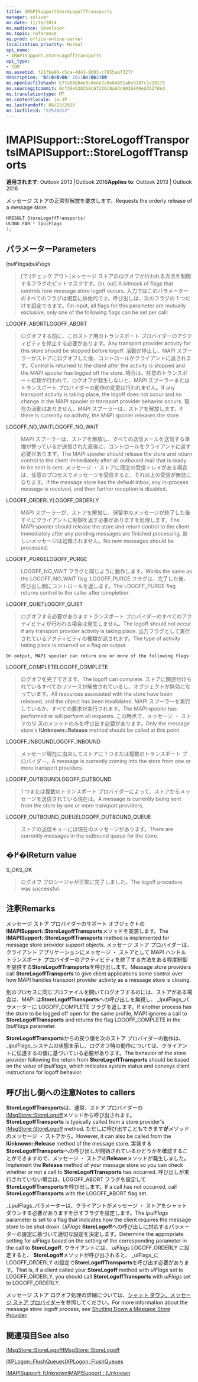 ```yaml
---
title: IMAPISupportStoreLogoffTransports
manager: soliver
ms.date: 11/16/2014
ms.audience: Developer
ms.topic: reference
ms.prod: office-online-server
localization_priority: Normal
api_name:
- IMAPISupport.StoreLogoffTransports
api_type:
- COM
ms.assetid: f21fba96-c5ca-4d41-9b93-c7955ab7327f
description: '�ŏI�X�V��: 2011�N7��23��'
ms.openlocfilehash: b77a58b04e5cdeee7a9e84051a6ed287c1a20115
ms.sourcegitcommit: 0cf39e5382b8c6f236c8a63c6036849ed3527ded
ms.translationtype: MT
ms.contentlocale: ja-JP
ms.lasthandoff: 08/23/2018
ms.locfileid: "22578312"
---
```

# <a name="imapisupportstorelogofftransports"></a><span data-ttu-id="815d0-103">IMAPISupport::StoreLogoffTransports</span><span class="sxs-lookup"><span data-stu-id="815d0-103">IMAPISupport::StoreLogoffTransports</span></span>

  
  
<span data-ttu-id="815d0-104">**適用されます**: Outlook 2013 |Outlook 2016</span><span class="sxs-lookup"><span data-stu-id="815d0-104">**Applies to**: Outlook 2013 | Outlook 2016</span></span> 
  
<span data-ttu-id="815d0-105">メッセージ ストアの正常型解放を要求します。</span><span class="sxs-lookup"><span data-stu-id="815d0-105">Requests the orderly release of a message store.</span></span>
  
```cpp
HRESULT StoreLogoffTransports(
ULONG FAR * lpulFlags
);
```

## <a name="parameters"></a><span data-ttu-id="815d0-106">パラメーター</span><span class="sxs-lookup"><span data-stu-id="815d0-106">Parameters</span></span>

 <span data-ttu-id="815d0-107">_lpulFlags_</span><span class="sxs-lookup"><span data-stu-id="815d0-107">_lpulFlags_</span></span>
  
> <span data-ttu-id="815d0-108">[で [チェック アウト]メッセージ ストアのログオフが行われる方法を制御するフラグのビットマスクです。</span><span class="sxs-lookup"><span data-stu-id="815d0-108">[in, out] A bitmask of flags that controls how message store logoff occurs.</span></span> <span data-ttu-id="815d0-109">入力ではこのパラメーターのすべてのフラグは相互に排他的です。呼び出しは、次のフラグの 1 つだけを設定できます。</span><span class="sxs-lookup"><span data-stu-id="815d0-109">On input, all flags for this parameter are mutually exclusive; only one of the following flags can be set per call:</span></span>
    
<span data-ttu-id="815d0-110">LOGOFF_ABORT</span><span class="sxs-lookup"><span data-stu-id="815d0-110">LOGOFF_ABORT</span></span> 
  
> <span data-ttu-id="815d0-111">ログオフする前に、このストア用のトランスポート プロバイダーのアクティビティを停止する必要があります。</span><span class="sxs-lookup"><span data-stu-id="815d0-111">Any transport provider activity for this store should be stopped before logoff.</span></span> <span data-ttu-id="815d0-112">活動が停止し、MAPI スプーラーがストアにログオフした後、コントロールがクライアントに返されます。</span><span class="sxs-lookup"><span data-stu-id="815d0-112">Control is returned to the client after the activity is stopped and the MAPI spooler has logged off the store.</span></span> <span data-ttu-id="815d0-113">場合は、任意のトランスポート処理が行われて、ログオフが発生しないと、MAPI スプーラーまたはトランスポート プロバイダーの動作の変更は行われません。</span><span class="sxs-lookup"><span data-stu-id="815d0-113">If any transport activity is taking place, the logoff does not occur and no change in the MAPI spooler or transport provider behavior occurs.</span></span> <span data-ttu-id="815d0-114">現在の活動はありません、MAPI スプーラーは、ストアを解放します。</span><span class="sxs-lookup"><span data-stu-id="815d0-114">If there is currently no activity, the MAPI spooler releases the store.</span></span> 
    
<span data-ttu-id="815d0-115">LOGOFF_NO_WAIT</span><span class="sxs-lookup"><span data-stu-id="815d0-115">LOGOFF_NO_WAIT</span></span> 
  
> <span data-ttu-id="815d0-116">MAPI スプーラーは、ストアを解放し、すべての送信メールを送信する準備が整っているが送信された直後に、コントロールをクライアントに返す必要があります。</span><span class="sxs-lookup"><span data-stu-id="815d0-116">The MAPI spooler should release the store and return control to the client immediately after all outbound mail that is ready to be sent is sent.</span></span> <span data-ttu-id="815d0-117">メッセージ ・ ストアに既定の受信トレイがある場合は、任意のプロセスでメッセージを受信すると、それ以上の受信が無効になります。</span><span class="sxs-lookup"><span data-stu-id="815d0-117">If the message store has the default Inbox, any in-process message is received, and then further reception is disabled.</span></span> 
    
<span data-ttu-id="815d0-118">LOGOFF_ORDERLY</span><span class="sxs-lookup"><span data-stu-id="815d0-118">LOGOFF_ORDERLY</span></span> 
  
> <span data-ttu-id="815d0-119">MAPI スプーラーが、ストアを解放し、保留中のメッセージが終了した後すぐにクライアントに制御を返す必要がありますを処理します。</span><span class="sxs-lookup"><span data-stu-id="815d0-119">The MAPI spooler should release the store and return control to the client immediately after any pending messages are finished processing.</span></span> <span data-ttu-id="815d0-120">新しいメッセージは処理されません。</span><span class="sxs-lookup"><span data-stu-id="815d0-120">No new messages should be processed.</span></span> 
    
<span data-ttu-id="815d0-121">LOGOFF_PURGE</span><span class="sxs-lookup"><span data-stu-id="815d0-121">LOGOFF_PURGE</span></span> 
  
> <span data-ttu-id="815d0-122">LOGOFF_NO_WAIT フラグと同じように動作します。</span><span class="sxs-lookup"><span data-stu-id="815d0-122">Works the same as the LOGOFF_NO_WAIT flag.</span></span> <span data-ttu-id="815d0-123">LOGOFF_PURGE フラグは、完了した後、呼び出し側にコントロールを返します。</span><span class="sxs-lookup"><span data-stu-id="815d0-123">The LOGOFF_PURGE flag returns control to the caller after completion.</span></span> 
    
<span data-ttu-id="815d0-124">LOGOFF_QUIET</span><span class="sxs-lookup"><span data-stu-id="815d0-124">LOGOFF_QUIET</span></span> 
  
> <span data-ttu-id="815d0-125">ログオフする必要がありますトランスポート プロバイダーのすべてのアクティビティが行われる場合は発生しません。</span><span class="sxs-lookup"><span data-stu-id="815d0-125">The logoff should not occur if any transport provider activity is taking place.</span></span> <span data-ttu-id="815d0-126">出力フラグとして実行されているアクティビティの種類が返されます。</span><span class="sxs-lookup"><span data-stu-id="815d0-126">The type of activity taking place is returned as a flag on output.</span></span>
    
    On output, MAPI spooler can return one or more of the following flags:
    
<span data-ttu-id="815d0-127">LOGOFF_COMPLETE</span><span class="sxs-lookup"><span data-stu-id="815d0-127">LOGOFF_COMPLETE</span></span> 
  
> <span data-ttu-id="815d0-128">ログオフを完了できます。</span><span class="sxs-lookup"><span data-stu-id="815d0-128">The logoff can complete.</span></span> <span data-ttu-id="815d0-129">ストアに関連付けられているすべてのリソースが解放されているし、オブジェクトが無効になっています。</span><span class="sxs-lookup"><span data-stu-id="815d0-129">All resources associated with the store have been released, and the object has been invalidated.</span></span> <span data-ttu-id="815d0-130">MAPI スプーラーを実行しているか、すべての要求が実行されます。</span><span class="sxs-lookup"><span data-stu-id="815d0-130">The MAPI spooler has performed or will perform all requests.</span></span> <span data-ttu-id="815d0-131">この時点で、メッセージ ・ ストアの**リ ス**のメソッドのみを呼び出す必要があります。</span><span class="sxs-lookup"><span data-stu-id="815d0-131">Only the message store's **IUnknown::Release** method should be called at this point.</span></span> 
    
<span data-ttu-id="815d0-132">LOGOFF_INBOUND</span><span class="sxs-lookup"><span data-stu-id="815d0-132">LOGOFF_INBOUND</span></span> 
  
> <span data-ttu-id="815d0-133">メッセージ現在に由来してストアに 1 つまたは複数のトランスポート プロバイダー。</span><span class="sxs-lookup"><span data-stu-id="815d0-133">A message is currently coming into the store from one or more transport providers.</span></span> 
    
<span data-ttu-id="815d0-134">LOGOFF_OUTBOUND</span><span class="sxs-lookup"><span data-stu-id="815d0-134">LOGOFF_OUTBOUND</span></span> 
  
> <span data-ttu-id="815d0-135">1 つまたは複数のトランスポート プロバイダーによって、ストアからメッセージを送信されている現在は。</span><span class="sxs-lookup"><span data-stu-id="815d0-135">A message is currently being sent from the store by one or more transport providers.</span></span> 
    
<span data-ttu-id="815d0-136">LOGOFF_OUTBOUND_QUEUE</span><span class="sxs-lookup"><span data-stu-id="815d0-136">LOGOFF_OUTBOUND_QUEUE</span></span> 
  
> <span data-ttu-id="815d0-137">ストアの送信キューには現在のメッセージがあります。</span><span class="sxs-lookup"><span data-stu-id="815d0-137">There are currently messages in the outbound queue for the store.</span></span>
    
## <a name="return-value"></a><span data-ttu-id="815d0-138">�߂�l</span><span class="sxs-lookup"><span data-stu-id="815d0-138">Return value</span></span>

<span data-ttu-id="815d0-139">S_OK</span><span class="sxs-lookup"><span data-stu-id="815d0-139">S_OK</span></span> 
  
> <span data-ttu-id="815d0-140">ログオフ プロシージャが正常に完了しました。</span><span class="sxs-lookup"><span data-stu-id="815d0-140">The logoff procedure was successful.</span></span>
    
## <a name="remarks"></a><span data-ttu-id="815d0-141">注釈</span><span class="sxs-lookup"><span data-stu-id="815d0-141">Remarks</span></span>

<span data-ttu-id="815d0-142">メッセージ ストア プロバイダーのサポート オブジェクトの**IMAPISupport::StoreLogoffTransports**メソッドを実装します。</span><span class="sxs-lookup"><span data-stu-id="815d0-142">The **IMAPISupport::StoreLogoffTransports** method is implemented for message store provider support objects.</span></span> <span data-ttu-id="815d0-143">メッセージ ストア プロバイダーは、クライアント アプリケーションにメッセージ ・ ストアとして MAPI ハンドル トランスポート プロバイダーのアクティビティを終了する方法をある程度制御を提供する**StoreLogoffTransports**を呼び出します。</span><span class="sxs-lookup"><span data-stu-id="815d0-143">Message store providers call **StoreLogoffTransports** to give client applications some control over how MAPI handles transport provider activity as a message store is closing.</span></span> 
  
<span data-ttu-id="815d0-144">別のプロセスに同じプロファイルを開いてログオフするのには、ストアがある場合は、MAPI は**StoreLogoffTransports**への呼び出しを無視し、 _lpulFlags_パラメーターに LOGOFF_COMPLETE フラグを返します。</span><span class="sxs-lookup"><span data-stu-id="815d0-144">If another process has the store to be logged off open for the same profile, MAPI ignores a call to **StoreLogoffTransports** and returns the flag LOGOFF_COMPLETE in the  _lpulFlags_ parameter.</span></span> 
  
<span data-ttu-id="815d0-145">**StoreLogoffTransports**からの戻り値を次のストア プロバイダーの動作は、 _lpulFlags_システムの状態を示し、ログオフ時の動作については、クライアントに伝達するの値に基づいている必要があります。</span><span class="sxs-lookup"><span data-stu-id="815d0-145">The behavior of the store provider following the return from **StoreLogoffTransports** should be based on the value of  _lpulFlags_, which indicates system status and conveys client instructions for logoff behavior.</span></span> 
  
## <a name="notes-to-callers"></a><span data-ttu-id="815d0-146">呼び出し側への注意</span><span class="sxs-lookup"><span data-stu-id="815d0-146">Notes to callers</span></span>

 <span data-ttu-id="815d0-147">**StoreLogoffTransports**は、通常、ストア プロバイダーの[IMsgStore::StoreLogoff](imsgstore-storelogoff.md)メソッドから呼び出されます。</span><span class="sxs-lookup"><span data-stu-id="815d0-147">**StoreLogoffTransports** is typically called from a store provider's [IMsgStore::StoreLogoff](imsgstore-storelogoff.md) method.</span></span> <span data-ttu-id="815d0-148">ただしに呼び出すこともできます**が**メソッドのメッセージ ・ ストアから。</span><span class="sxs-lookup"><span data-stu-id="815d0-148">However, it can also be called from the **IUnknown::Release** method of the message store.</span></span> <span data-ttu-id="815d0-149">実装する**StoreLogoffTransports**への呼び出しが開始されているかどうかを確認することができますので、メッセージ ・ ストアの**Release**メソッドが発生しました。</span><span class="sxs-lookup"><span data-stu-id="815d0-149">Implement the **Release** method of your message store so you can check whether or not a call to **StoreLogoffTransports** has occurred.</span></span> <span data-ttu-id="815d0-150">呼び出しが実行されていない場合は、LOGOFF_ABORT フラグを設定して**StoreLogoffTransports**を呼び出します。</span><span class="sxs-lookup"><span data-stu-id="815d0-150">If a call has not occurred, call **StoreLogoffTransports** with the LOGOFF_ABORT flag set.</span></span> 
  
<span data-ttu-id="815d0-151">_LpulFlags_パラメーターは、クライアントがメッセージ ・ ストアをシャット ダウンする必要がありますを示すフラグを設定します。</span><span class="sxs-lookup"><span data-stu-id="815d0-151">The  _lpulFlags_ parameter is set to a flag that indicates how the client requires the message store to be shut down.</span></span> <span data-ttu-id="815d0-152">_UlFlags_ **StoreLogoff**への呼び出しに対応するパラメーターの設定に基づいて適切な設定を決定します。</span><span class="sxs-lookup"><span data-stu-id="815d0-152">Determine the appropriate setting for  _ulFlags_ based on the setting of the corresponding parameter in the call to **StoreLogoff**.</span></span> <span data-ttu-id="815d0-153">クライアントには、 _ulFlags_ LOGOFF_ORDERLY に設定すると、 **StoreLogoff**メソッドが呼び出されると、 _ulFlags_に LOGOFF_ORDERLY の設定で**StoreLogoffTransports**を呼び出す必要があります。</span><span class="sxs-lookup"><span data-stu-id="815d0-153">That is, if a client called your **StoreLogoff** method with  _ulFlags_ set to LOGOFF_ORDERLY, you should call **StoreLogoffTransports** with  _ulFlags_ set to LOGOFF_ORDERLY.</span></span> 
  
<span data-ttu-id="815d0-154">メッセージ ストア ログオフ処理の詳細については、[シャット ダウン、メッセージ ストア プロバイダー](shutting-down-a-message-store-provider.md)を参照してください。</span><span class="sxs-lookup"><span data-stu-id="815d0-154">For more information about the message store logoff process, see [Shutting Down a Message Store Provider](shutting-down-a-message-store-provider.md).</span></span>
  
## <a name="see-also"></a><span data-ttu-id="815d0-155">関連項目</span><span class="sxs-lookup"><span data-stu-id="815d0-155">See also</span></span>



[<span data-ttu-id="815d0-156">IMsgStore::StoreLogoff</span><span class="sxs-lookup"><span data-stu-id="815d0-156">IMsgStore::StoreLogoff</span></span>](imsgstore-storelogoff.md)
  
[<span data-ttu-id="815d0-157">IXPLogon::FlushQueues</span><span class="sxs-lookup"><span data-stu-id="815d0-157">IXPLogon::FlushQueues</span></span>](ixplogon-flushqueues.md)
  
[<span data-ttu-id="815d0-158">IMAPISupport: IUnknown</span><span class="sxs-lookup"><span data-stu-id="815d0-158">IMAPISupport : IUnknown</span></span>](imapisupportiunknown.md)

